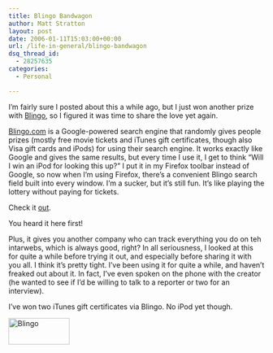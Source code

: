 ```yaml
---
title: Blingo Bandwagon
author: Matt Stratton
layout: post
date: 2006-01-11T15:03:00+00:00
url: /life-in-general/blingo-bandwagon
dsq_thread_id:
  - 28257635
categories:
  - Personal

---
```

I&#8217;m fairly sure I posted about this a while ago, but I just won another prize with [Blingo][1], so I figured it was time to share the love yet again.

<span class="postbody"><a href="https://www.blingo.com/friends?ref=GrMwkHyWL7sj8ze0i21U_iJxih0" target="_blank" class="postlink">Blingo.com</a> is a Google-powered search engine that randomly gives people prizes (mostly free movie tickets and iTunes gift certificates, though also Visa gift cards and iPods) for using their search engine. It works exactly like Google and gives the same results, but every time I use it, I get to think &#8220;Will I win an iPod for looking this up?&#8221; I put it in my Firefox toolbar instead of Google, so now when I&#8217;m using Firefox, there&#8217;s a convenient Blingo search field built into every window. I&#8217;m a sucker, but it&#8217;s still fun. It&#8217;s like playing the lottery without paying for tickets.</p> 

<p>
  Check it <a href="https://www.blingo.com/friends?ref=GrMwkHyWL7sj8ze0i21U_iJxih0" target="_blank" class="postlink">out</a>.
</p>

<p>
  You heard it here first!
</p>

<p>
  Plus, it gives you another company who can track everything you do on teh intarwebs, which is always good, right? In all seriousness, </span><span class="postbody">I looked at this for quite a while before trying it out, and especially before sharing it with you all. I think it&#8217;s pretty tight. I&#8217;ve been using it for quite a while, and haven&#8217;t freaked out about it. In fact, I&#8217;ve even spoken on the phone with the creator (he wanted to see if I&#8217;d be willing to talk to a reporter or two for an interview).</p> 
  
  <p>
    I&#8217;ve won two iTunes gift certificates via Blingo. No iPod yet though.<br /> </span>
  </p>
  
  <p>
    <a target="_top" href="https://www.blingo.com/friends?ref=GrMwkHyWL7sj8ze0i21U_iJxih0"><img alt="Blingo" title="Blingo" border="0" src="https://www.blingo.com/images/friendbuttons/120x52.blu.gif" width="120" height="52" /></a>
  </p>

 [1]: https://www.blingo.com/friends?ref=GrMwkHyWL7sj8ze0i21U_iJxih0